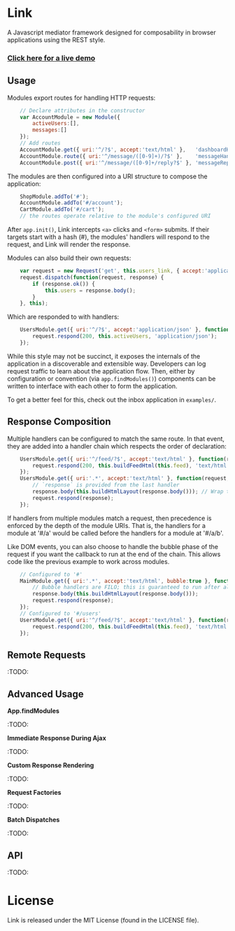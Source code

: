 # Link

A Javascript mediator framework designed for composability in browser applications using the REST style.

### [Click here for a live demo](#todo)

## Usage

Modules export routes for handling HTTP requests:

```javascript
    // Declare attributes in the constructor
    var AccountModule = new Module({
        activeUsers:[],
        messages:[]
    });
    // Add routes
    AccountModule.get({ uri:'^/?$', accept:'text/html' },   'dashboardHandler');
    AccountModule.route({ uri:'^/message/([0-9]+)/?$' },    'messageHandler');
    AccountModule.post({ uri:'^/message/([0-9]+/reply?$' }, 'messageReplyHandler');
```

The modules are then configured into a URI structure to compose the application:

```javascript
    ShopModule.addTo('#');
    AccountModule.addTo('#/account');
    CartModule.addTo('#/cart');
    // the routes operate relative to the module's configured URI
```

After `app.init()`, Link intercepts `<a>` clicks and `<form>` submits. If their targets start with
a hash (#), the modules' handlers will respond to the request, and Link will render the response.

Modules can also build their own requests:

```javascript
    var request = new Request('get', this.users_link, { accept:'application/json' });
    request.dispatch(function(request, response) {
        if (response.ok()) {
            this.users = response.body();
        }
    }, this);
```

Which are responded to with handlers:

```javascript
    UsersModule.get({ uri:'^/?$', accept:'application/json' }, function(request) {
        request.respond(200, this.activeUsers, 'application/json');
    });
```

While this style may not be succinct, it exposes the internals of the application in a discoverable
and extensible way. Developers can log request traffic to learn about the application flow. Then,
either by configuration or convention (via `app.findModules()`) components can be written to interface
with each other to form the application.

To get a better feel for this, check out the inbox application in `examples/`.

## Response Composition

Multiple handlers can be configured to match the same route. In that event, they are added into a
handler chain which respects the order of declaration:

```javascript
    UsersModule.get({ uri:'^/feed/?$', accept:'text/html' }, function(request) {
        request.respond(200, this.buildFeedHtml(this.feed), 'text/html');
    });
    UsersModule.get({ uri:'.*', accept:'text/html' }, function(request, response) {
        // `response` is provided from the last handler
        response.body(this.buildHtmlLayout(response.body())); // Wrap the response body with our layout
        request.respond(response);
    });
```

If handlers from multiple modules match a request, then precedence is enforced by the depth of the module
URIs. That is, the handlers for a module at '#/a' would be called before the handlers for a module at
'#/a/b'.

Like DOM events, you can also choose to handle the bubble phase of the request if you want
the callback to run at the end of the chain. This allows code like the previous example to work
across modules.

```javascript
    // Configured to '#'
    MainModule.get({ uri:'.*', accept:'text/html', bubble:true }, function(request, response) {
        // Bubble handlers are FILO; this is guaranteed to run after all sub-module handlers
        response.body(this.buildHtmlLayout(response.body()));
        request.respond(response);
    });
    // Configured to '#/users'
    UsersModule.get({ uri:'^/feed/?$', accept:'text/html' }, function(request) {
        request.respond(200, this.buildFeedHtml(this.feed), 'text/html');
    });
```

## Remote Requests

:TODO:

## Advanced Usage

**App.findModules**

:TODO:

**Immediate Response During Ajax**

:TODO:

**Custom Response Rendering**

:TODO:

**Request Factories**

:TODO:

**Batch Dispatches**

:TODO:

## API

:TODO:

# License

Link is released under the MIT License (found in the LICENSE file).